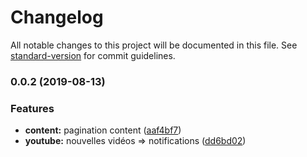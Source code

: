 # Changelog

All notable changes to this project will be documented in this file. See [standard-version](https://github.com/conventional-changelog/standard-version) for commit guidelines.

### 0.0.2 (2019-08-13)


### Features

* **content:** pagination content ([aaf4bf7](https://github.com/hugoblanc/bifrost_api/commit/aaf4bf7))
* **youtube:** nouvelles vidéos => notifications ([dd6bd02](https://github.com/hugoblanc/bifrost_api/commit/dd6bd02))
